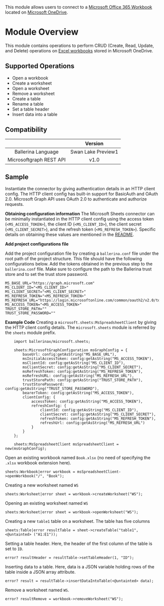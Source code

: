This module allows users to connect to a [Microsoft Office 365 Workbook](https://www.microsoft.com/en-ww/microsoft-365) located on [Microsoft OneDrive](https://docs.microsoft.com/en-us/graph/onedrive-concept-overview).

# Module Overview
This module contains operations to perform CRUD (Create, Read, Update, and Delete) operations on [Excel workbooks](https://docs.microsoft.com/en-us/graph/api/resources/excel?view=graph-rest-1.0) stored in Microsoft OneDrive.

## Supported Operations
- Open a workbook
- Create a worksheet
- Open a worksheet
- Remove a worksheet
- Create a table
- Rename a table
- Set a table header
- Insert data into a table

## Compatibility
|                     |    Version     |
|:-------------------:|:--------------:|
| Ballerina Language  | Swan Lake Preview1   |
| Microsoftgraph REST API | v1.0          |

## Sample
Instantiate the connector by giving authentication details in an HTTP client config. The HTTP client config has built-in support for BasicAuth and OAuth 2.0. Microsoft Graph API uses OAuth 2.0 to authenticate and authorize requests. 

**Obtaining configuration information**
The Microsoft Sheets connector can be minimally instantiated in the HTTP client config using the access token (`<MS_ACCESS_TOKEN>`), the client ID (`<MS_CLIENT_ID>`), the client secret (`<MS_CLIENT_SECRET>`), and the refresh token (`<MS_REFRESH_TOKEN>`). Specific details on obtaining these values are mentioned in the [README](https://github.com/ballerina-platform/module-ballerinax-microsoft.sheets/blob/master/README.md).

**Add project configurations file**

Add the project configuration file by creating a `ballerina.conf` file under the root path of the project structure. This file should have the following configurations below. Add the tokens obtained in the previous step to the `ballerina.conf` file. Make sure to configure the path to the Ballerina trust store and to set the trust store password.

```
MS_BASE_URL="https://graph.microsoft.com"
MS_CLIENT_ID="<MS_CLIENT_ID>"
MS_CLIENT_SECRET="<MS_CLIENT_SECRET>"
MS_REFRESH_TOKEN="<MS_REFRESH_TOKEN>"
MS_REFRESH_URL="https://login.microsoftonline.com/common/oauth2/v2.0/token"
MS_ACCESS_TOKEN="<MS_ACCESS_TOKEN>"
TRUST_STORE_PATH=""
TRUST_STORE_PASSWORD=""
```

**Example Code**
Creating a `microsoft.sheets:MsSpreadsheetClient` by giving the HTTP client config details. The `microsoft.sheets` module 
is referred by the `sheets` module prefix.

```
    import ballerinax/microsoft.sheets;

    sheets:MicrosoftGraphConfiguration msGraphConfig = {
        baseUrl: config:getAsString("MS_BASE_URL"),
        msInitialAccessToken: config:getAsString("MS_ACCESS_TOKEN"),
        msClientId: config:getAsString("MS_CLIENT_ID"),
        msClientSecret: config:getAsString("MS_CLIENT_SECRET"),
        msRefreshToken: config:getAsString("MS_REFRESH_TOKEN"),
        msRefreshURL: config:getAsString("MS_REFRESH_URL"),
        trustStorePath: config:getAsString("TRUST_STORE_PATH"),
        trustStorePassword: config:getAsString("TRUST_STORE_PASSWORD"),
        bearerToken: config:getAsString("MS_ACCESS_TOKEN"),
        clientConfig: {
            accessToken: config:getAsString("MS_ACCESS_TOKEN"),
            refreshConfig: {
                clientId: config:getAsString("MS_CLIENT_ID"),
                clientSecret: config:getAsString("MS_CLIENT_SECRET"),
                refreshToken: config:getAsString("MS_REFRESH_TOKEN"),
                refreshUrl: config:getAsString("MS_REFRESH_URL")
            }
        }
    };

    sheets:MsSpreadsheetClient msSpreadsheetClient = new(msGraphConfig);
```

Open an existing workbook named `Book.xlsx` (no need of specifying the `.xlsx` workbook extension here).

```sheets:Workbook|error workbook = msSpreadsheetClient->openWorkbook("/", "Book");```

Creating a new worksheet named `WS`

```sheets:Worksheet|error sheet = workbook->createWorksheet("WS");```

Opening an existing worksheet named `WS`

```sheets:Worksheet|error sheet = workbook->openWorksheet("WS");```

Creating a new `table1` table on a worksheet. The table has five columns

```sheets:Table|error resultTable = sheet->createTable("table1", <@untainted> ("A1:E1"));```

Setting a table header. Here, the header of the first column of the table is set to `ID`.

```error? resultHeader = resultTable->setTableHeader(1, "ID");```

Inserting data to a table. Here, data is a JSON variable holding rows of the table inside a JSON array attribute.

```error? result = resultTable->insertDataIntoTable(<@untainted> data); ```

Remove a worksheet named `WS`.

```error? resultRemove = workbook->removeWorksheet("WS");```